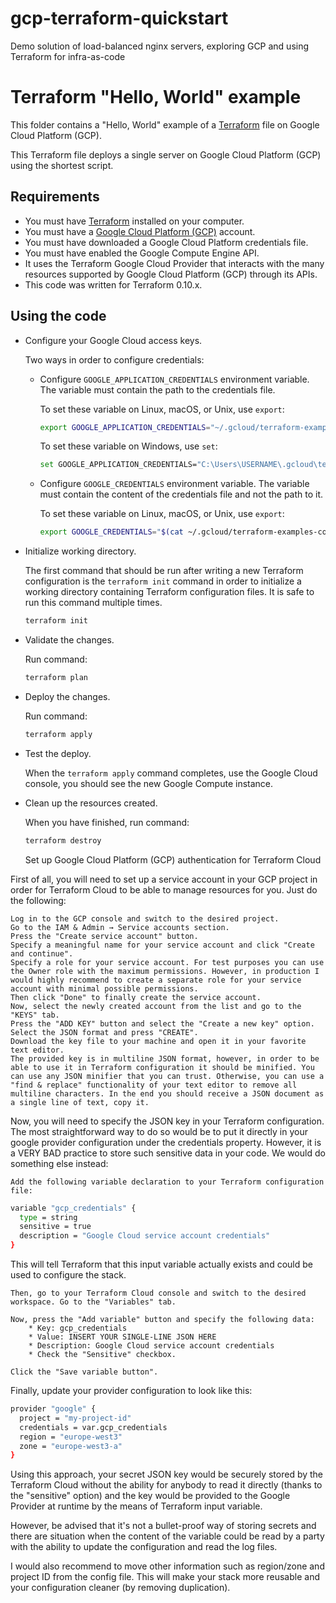 # gcp-terraform-quickstart
Demo solution of load-balanced nginx servers, exploring GCP and using Terraform for infra-as-code

# Terraform "Hello, World" example

This folder contains a "Hello, World" example of a [Terraform](https://www.terraform.io/) file on Google Cloud Platform (GCP).

This Terraform file deploys a single server on Google Cloud Platform (GCP) using the shortest script.

## Requirements

* You must have [Terraform](https://www.terraform.io/) installed on your computer.
* You must have a [Google Cloud Platform (GCP)](https://cloud.google.com/) account.
* You must have downloaded a Google Cloud Platform credentials file.
* You must have enabled the Google Compute Engine API.
* It uses the Terraform Google Cloud Provider that interacts with the many resources supported by Google Cloud Platform (GCP) through its APIs.
* This code was written for Terraform 0.10.x.

## Using the code

* Configure your Google Cloud access keys.

  Two ways in order to configure credentials:

  * Configure `GOOGLE_APPLICATION_CREDENTIALS` environment variable. The variable must contain the path to the credentials file.

    To set these variable on Linux, macOS, or Unix, use `export`:

    ```bash
    export GOOGLE_APPLICATION_CREDENTIALS="~/.gcloud/terraform-examples-code.json"
    ```

    To set these variable on Windows, use `set`:

    ```bash
    set GOOGLE_APPLICATION_CREDENTIALS="C:\Users\USERNAME\.gcloud\terraform-examples-code.json"
    ```

  * Configure `GOOGLE_CREDENTIALS` environment variable. The variable must contain the content of the credentials file and not the path to it.

    To set these variable on Linux, macOS, or Unix, use `export`:

    ```bash
    export GOOGLE_CREDENTIALS="$(cat ~/.gcloud/terraform-examples-code.json)"
    ```

* Initialize working directory.

  The first command that should be run after writing a new Terraform configuration is the `terraform init` command in order to initialize a working directory containing Terraform configuration files. It is safe to run this command multiple times.

  ```bash
  terraform init
  ```

* Validate the changes.

  Run command:

  ```bash
  terraform plan
  ```

* Deploy the changes.

  Run command:

  ```bash
  terraform apply
  ```

* Test the deploy.

  When the `terraform apply` command completes, use the Google Cloud console, you should see the new Google Compute instance.

* Clean up the resources created.

  When you have finished, run command:

  ```bash
  terraform destroy
  ```


  Set up Google Cloud Platform (GCP) authentication for Terraform Cloud


First of all, you will need to set up a service account in your GCP project in order for Terraform Cloud to be able to manage resources for you. Just do the following:

    Log in to the GCP console and switch to the desired project.
    Go to the IAM & Admin → Service accounts section.
    Press the "Create service account" button.
    Specify a meaningful name for your service account and click "Create and continue".
    Specify a role for your service account. For test purposes you can use the Owner role with the maximum permissions. However, in production I would highly recommend to create a separate role for your service account with minimal possible permissions.
    Then click "Done" to finally create the service account.
    Now, select the newly created account from the list and go to the "KEYS" tab.
    Press the "ADD KEY" button and select the "Create a new key" option.
    Select the JSON format and press "CREATE".
    Download the key file to your machine and open it in your favorite text editor.
    The provided key is in multiline JSON format, however, in order to be able to use it in Terraform configuration it should be minified. You can use any JSON minifier that you can trust. Otherwise, you can use a "find & replace" functionality of your text editor to remove all multiline characters. In the end you should receive a JSON document as a single line of text, copy it.

Now, you will need to specify the JSON key in your Terraform configuration. The most straightforward way to do so would be to put it directly in your google provider configuration under the credentials property. However, it is a VERY BAD practice to store such sensitive data in your code. We would do something else instead:

    Add the following variable declaration to your Terraform configuration file:

```bash
variable "gcp_credentials" {
  type = string
  sensitive = true
  description = "Google Cloud service account credentials"
}
```

This will tell Terraform that this input variable actually exists and could be used to configure the stack.

    Then, go to your Terraform Cloud console and switch to the desired workspace. Go to the "Variables" tab.

    Now, press the "Add variable" button and specify the following data:
        * Key: gcp_credentials
        * Value: INSERT YOUR SINGLE-LINE JSON HERE
        * Description: Google Cloud service account credentials
        * Check the "Sensitive" checkbox.

    Click the "Save variable button".

Finally, update your provider configuration to look like this:

```bash
provider "google" {
  project = "my-project-id"
  credentials = var.gcp_credentials
  region = "europe-west3"
  zone = "europe-west3-a"
}
```

Using this approach, your secret JSON key would be securely stored by the Terraform Cloud without the ability for anybody to read it directly (thanks to the "sensitive" option) and the key would be provided to the Google Provider at runtime by the means of Terraform input variable.

However, be advised that it's not a bullet-proof way of storing secrets and there are situation when the content of the variable could be read by a party with the ability to update the configuration and read the log files.

I would also recommend to move other information such as region/zone and project ID from the config file. This will make your stack more reusable and your configuration cleaner (by removing duplication).

